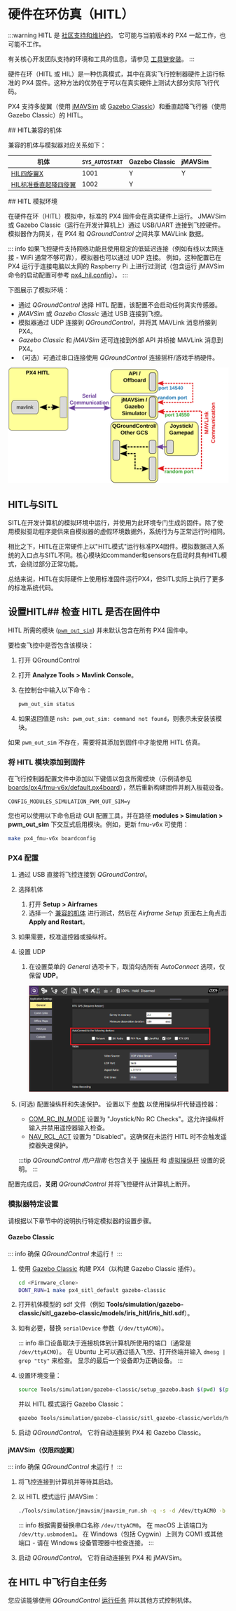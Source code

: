 # 硬件在环仿真（HITL）

:::warning
HITL 是 [社区支持和维护的](../simulation/community_supported_simulators.md)。
它可能与当前版本的 PX4 一起工作，也可能不工作。

有关核心开发团队支持的环境和工具的信息，请参见 [工具链安装](../dev_setup/dev_env.md)。
:::

硬件在环（HITL 或 HIL）是一种仿真模式，其中在真实飞行控制器硬件上运行标准的 PX4 固件。这种方法的优势在于可以在真实硬件上测试大部分实际飞行代码。

PX4 支持多旋翼（使用 [jMAVSim](../sim_jmavsim/index.md) 或 [Gazebo Classic](../sim_gazebo_classic/index.md)）和垂直起降飞行器（使用 Gazebo Classic）的 HITL。

<a id="compatible_airframe"></a>## HITL兼容的机体

兼容的机体与模拟器对应关系如下：

| 机体                                                                                                         | `SYS_AUTOSTART` | Gazebo Classic | jMAVSim |
| ---------------------------------------------------------------------------------------------------------------- | --------------- | -------------- | ------- |
| [HIL四旋翼X](../airframes/airframe_reference.md#copter_simulation_hil_quadcopter_x)                        | 1001            | Y              | Y       |
| [HIL标准垂直起降四旋翼](../airframes/airframe_reference.md#vtol_standard_vtol_hil_standard_vtol_quadplane) | 1002            | Y              |         |

<a id="simulation_environment"></a>## HITL 模拟环境

在硬件在环（HITL）模拟中，标准的 PX4 固件会在真实硬件上运行。
JMAVSim 或 Gazebo Classic（运行在开发计算机上）通过 USB/UART 连接到飞控硬件。
模拟器作为网关，在 PX4 和 _QGroundControl_ 之间共享 MAVLink 数据。

::: info
如果飞控硬件支持网络功能且使用稳定的低延迟连接（例如有线以太网连接 - WiFi 通常不够可靠），模拟器也可以通过 UDP 连接。
例如，这种配置已在 PX4 运行于连接电脑以太网的 Raspberry Pi 上进行过测试（包含运行 jMAVSim 命令的启动配置可参考 [px4_hil.config](https://github.com/PX4/PX4-Autopilot/blob/main/posix-configs/rpi/px4_hil.config)）。
:::

下图展示了模拟环境：

- 通过 _QGroundControl_ 选择 HITL 配置，该配置不会启动任何真实传感器。
- _jMAVSim_ 或 _Gazebo Classic_ 通过 USB 连接到飞控。
- 模拟器通过 UDP 连接到 _QGroundControl_，并将其 MAVLink 消息桥接到 PX4。
- _Gazebo Classic_ 和 _jMAVSim_ 还可连接到外部 API 并桥接 MAVLink 消息到 PX4。
- （可选）可通过串口连接使用 _QGroundControl_ 连接摇杆/游戏手柄硬件。

![HITL 设置 - jMAVSim 和 Gazebo Classic](../../assets/simulation/px4_hitl_overview_jmavsim_gazebo.svg)

## HITL与SITL

SITL在开发计算机的模拟环境中运行，并使用为此环境专门生成的固件。除了使用模拟驱动程序提供来自模拟器的虚假环境数据外，系统行为与正常运行时相同。

相比之下，HITL在正常硬件上以"HITL模式"运行标准PX4固件。模拟数据进入系统的入口点与SITL不同。核心模块如commander和sensors在启动时具有HITL模式，会绕过部分正常功能。

总结来说，HITL在实际硬件上使用标准固件运行PX4，但SITL实际上执行了更多的标准系统代码。

## 设置HITL## 检查 HITL 是否在固件中

HITL 所需的模块 ([`pwm_out_sim`](../modules/modules_driver.md#pwm-out-sim)) 并未默认包含在所有 PX4 固件中。

要检查飞控中是否包含该模块：

1. 打开 QGroundControl
2. 打开 **Analyze Tools > Mavlink Console**。
3. 在控制台中输入以下命令：

   ```sh
   pwm_out_sim status
   ```

4. 如果返回值是 `nsh: pwm_out_sim: command not found`，则表示未安装该模块。

如果 `pwm_out_sim` 不存在，需要将其添加到固件中才能使用 HITL 仿真。

### 将 HITL 模块添加到固件

在飞行控制器配置文件中添加以下键值以包含所需模块（示例请参见 [boards/px4/fmu-v6x/default.px4board](https://github.com/PX4/PX4-Autopilot/blob/main/boards/px4/fmu-v6x/default.px4board)），然后重新构建固件并刷入板载设备。

```text
CONFIG_MODULES_SIMULATION_PWM_OUT_SIM=y
```

您也可以使用以下命令启动 GUI 配置工具，并在路径 **modules > Simulation > pwm_out_sim** 下交互式启用模块。例如，更新 fmu-v6x 可使用：

```sh
make px4_fmu-v6x boardconfig
```

### PX4 配置

1. 通过 USB 直接将飞控连接到 _QGroundControl_。
2. 选择机体
   1. 打开 **Setup > Airframes**
   2. 选择一个 [兼容的机体](#compatible_airframe) 进行测试，然后在 _Airframe Setup_ 页面右上角点击 **Apply and Restart**。
3. 如果需要，校准遥控器或操纵杆。
4. 设置 UDP
   1. 在设置菜单的 _General_ 选项卡下，取消勾选所有 _AutoConnect_ 选项，仅保留 **UDP**。

      ![QGC HITL 自动连接设置](../../assets/gcs/qgc_hitl_autoconnect.png)

5. (可选) 配置操纵杆和失速保护。
   设置以下 [参数](../advanced_config/parameters.md) 以使用操纵杆代替遥控器：
   - [COM_RC_IN_MODE](../advanced_config/parameter_reference.md#COM_RC_IN_MODE) 设置为 "Joystick/No RC Checks"。这允许操纵杆输入并禁用遥控器输入检查。
   - [NAV_RCL_ACT](../advanced_config/parameter_reference.md#NAV_RCL_ACT) 设置为 "Disabled"。这确保在未运行 HITL 时不会触发遥控器失速保护。

   :::tip
   _QGroundControl 用户指南_ 也包含关于 [操纵杆](https://docs.qgroundcontrol.com/master/en/qgc-user-guide/setup_view/joystick.html) 和 [虚拟操纵杆](https://docs.qgroundcontrol.com/master/en/qgc-user-guide/settings_view/virtual_joystick.html) 设置的说明。
   :::

配置完成后，**关闭** _QGroundControl_ 并将飞控硬件从计算机上断开。

### 模拟器特定设置

请根据以下章节中的说明执行特定模拟器的设置步骤。

#### Gazebo Classic

::: info
确保 _QGroundControl_ 未运行！
:::

1. 使用 [Gazebo Classic](../sim_gazebo_classic/index.md) 构建 PX4（以构建 Gazebo Classic 插件）。

   ```sh
   cd <Firmware_clone>
   DONT_RUN=1 make px4_sitl_default gazebo-classic
   ```

1. 打开机体模型的 sdf 文件（例如 **Tools/simulation/gazebo-classic/sitl_gazebo-classic/models/iris_hitl/iris_hitl.sdf**）。
1. 如有必要，替换 `serialDevice` 参数（`/dev/ttyACM0`）。

   ::: info
   串口设备取决于连接机体到计算机所使用的端口（通常是 `/dev/ttyACM0`）。
   在 Ubuntu 上可以通过插入飞控、打开终端并输入 `dmesg | grep "tty"` 来检查。
   显示的最后一个设备即为正确设备。
   :::

1. 设置环境变量：

   ```sh
   source Tools/simulation/gazebo-classic/setup_gazebo.bash $(pwd) $(pwd)/build/px4_sitl_default
   ```

   并以 HITL 模式运行 Gazebo Classic：

   ```sh
   gazebo Tools/simulation/gazebo-classic/sitl_gazebo-classic/worlds/hitl_iris.world
   ```

1. 启动 _QGroundControl_。
   它将自动连接到 PX4 和 Gazebo Classic。

#### jMAVSim（仅限四旋翼）

::: info
确保 _QGroundControl_ 未运行！
:::

1. 将飞控连接到计算机并等待其启动。
1. 以 HITL 模式运行 jMAVSim：

   ```sh
   ./Tools/simulation/jmavsim/jmavsim_run.sh -q -s -d /dev/ttyACM0 -b 921600 -r 250
   ```

   ::: info
   根据需要替换串口名称 `/dev/ttyACM0`。
   在 macOS 上该端口为 `/dev/tty.usbmodem1`。
   在 Windows（包括 Cygwin）上则为 COM1 或其他端口 - 请在 Windows 设备管理器中检查连接。
   :::

1. 启动 _QGroundControl_。
   它将自动连接到 PX4 和 jMAVSim。

## 在 HITL 中飞行自主任务

您应该能够使用 _QGroundControl_ [运行任务](https://docs.qgroundcontrol.com/master/en/qgc-user-guide/fly_view/fly_view.html#missions) 并以其他方式控制机体。